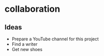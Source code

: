 # collaboration

## Ideas

* Prepare a YouTube channel for this project
* Find a writer
* Get new shoes